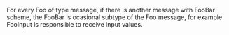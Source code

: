 For every Foo of type message, if there is another message with FooBar scheme, the FooBar is ocasional subtype of the Foo message, for example FooInput is responsible to receive input values.
